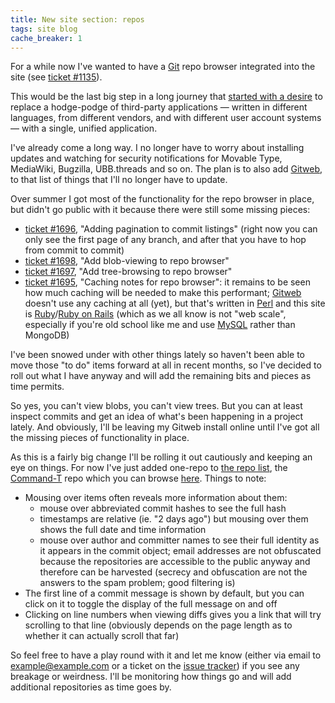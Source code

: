 ```yaml
---
title: New site section: repos
tags: site blog
cache_breaker: 1
---
```


For a while now I've wanted to have a [Git](/wiki/Git) repo browser integrated into the site (see [ticket \#1135](/issues/1135)).

This would be the last big step in a long journey that [started with a desire](http://typechecked.net/a/about/wincent/weblog/archives/2008/02/the_joy_of_dele.php) to replace a hodge-podge of third-party applications — written in different languages, from different vendors, and with different user account systems — with a single, unified application.

I've already come a long way. I no longer have to worry about installing updates and watching for security notifications for Movable Type, MediaWiki, Bugzilla, UBB.threads and so on. The plan is to also add [Gitweb](/wiki/Gitweb), to that list of things that I'll no longer have to update.

Over summer I got most of the functionality for the repo browser in place, but didn't go public with it because there were still some missing pieces:

-   [ticket \#1696](/issues/1696), "Adding pagination to commit listings" (right now you can only see the first page of any branch, and after that you have to hop from commit to commit)
-   [ticket \#1698](/issues/1698), "Add blob-viewing to repo browser"
-   [ticket \#1697](/issues/1697), "Add tree-browsing to repo browser"
-   [ticket \#1695](/issues/1695), "Caching notes for repo browser": it remains to be seen how much caching will be needed to make this performant; [Gitweb](/wiki/Gitweb) doesn't use any caching at all (yet), but that's written in [Perl](/wiki/Perl) and this site is [Ruby](/wiki/Ruby)/[Ruby on Rails](/wiki/Ruby_on_Rails) (which as we all know is not "web scale", especially if you're old school like me and use [MySQL](/wiki/MySQL) rather than MongoDB)

I've been snowed under with other things lately so haven't been able to move those "to do" items forward at all in recent months, so I've decided to roll out what I have anyway and will add the remaining bits and pieces as time permits.

So yes, you can't view blobs, you can't view trees. But you can at least inspect commits and get an idea of what's been happening in a project lately. And obviously, I'll be leaving my Gitweb install online until I've got all the missing pieces of functionality in place.

As this is a fairly big change I'll be rolling it out cautiously and keeping an eye on things. For now I've just added one-repo to [the repo list](/repos), the [Command-T](/wiki/Command-T) repo which you can browse [here](/repos/command-t). Things to note:

-   Mousing over items often reveals more information about them:
    -   mouse over abbreviated commit hashes to see the full hash
    -   timestamps are relative (ie. "2 days ago") but mousing over them shows the full date and time information
    -   mouse over author and committer names to see their full identity as it appears in the commit object; email addresses are not obfuscated because the repositories are accessible to the public anyway and therefore can be harvested (secrecy and obfuscation are not the answers to the spam problem; good filtering is)
-   The first line of a commit message is shown by default, but you can click on it to toggle the display of the full message on and off
-   Clicking on line numbers when viewing diffs gives you a link that will try scrolling to that line (obviously depends on the page length as to whether it can actually scroll that far)

So feel free to have a play round with it and let me know (either via email to <example@example.com> or a ticket on the [issue tracker](/wiki/issue_tracker)) if you see any breakage or weirdness. I'll be monitoring how things go and will add additional repositories as time goes by.
